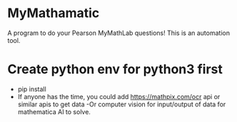 # MyMathamatic
A program to do your Pearson MyMathLab questions! This is an automation tool. 

# Create python env for python3 first
- pip install
- If anyone has the time, you could add https://mathpix.com/ocr api or similar apis to get data -Or computer vision
 for input/output of data for mathematica AI to solve. 
